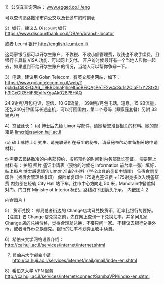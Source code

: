 1）公交车查询网站： 
 www.egged.co.il/eng

可以查询耶路撒冷市内公交以及长途车的时刻表

2）银行，建议去 Discount 银行
https://www.discountbank.co.il/DB/en/branch-locator

或者 Leumi 银行
http://english.leumi.co.il/

这两家银行都可以开学生账户，不收税、不收小额管理费，取钱也不收手续费，且银行卡具有 VISA 功能，可以网上支付。
开户的时候最好有一个当地人和你一起去，如果遇到不给开学生账户的情况，当地人可以帮你争辩一下。

3）电话，建议用 Golan Telecom，有英文服务网站，如下：
https://www.golantelecom.co.il/web/?gclid=Cj0KEQiA6_TBBRDInaPjhcelt5oBEiQApPeTF2w4o8u1s2ClqF1xY2StxXlh3ICxGIX5HiF8EylfvXgaAk028P8HAQ

24.9谢克/月包电话，短信，10 GB流量，
39谢克/月包电话，短息，15 GB流量，还包240分钟国际长途座机，可以打回国内，第二个号码（即家庭套餐）另附 33谢克/月

4）签证延长：
(a) 博士后先给 Limor 写邮件，请她帮您准备相关的材料。她的邮箱是 limorl@savion.huji.ac.il

(b) 硕士或博士研究生，请先联系所在系里的秘书，请系秘书帮助准备相关的申请材料。
 
你需要去耶路撒冷的内务部预约，按照预约的时间到内务部延长签证。
需要带上材料有：
护照
照片
签证申请表（预约的时候在 information 前台拿一张）填好，贴上照片
博士后邀请信
Limor 准备的材料（学校出具的签证申请函）
住宿合同复印件（找宿舍管理处复印）
保险单复印件
175谢克签证费 + 175谢克多次入境签证费
内务部在轻轨 City Hall 站下车，往市中心方向走 50 米，Mandrain中餐馆斜对门。门口有 Ministry of Interior 标识。路线如下图箭头所示。
内嵌图片 2

内嵌图片 1

5） 货币兑换：
邮局或者街边的 Change店均可兑换货币，汇率比银行的要好。【注意】去 Change 店兑换之前，先在网上查询一下兑换汇率，并多问几家 Change 店的兑换价格，觉得合理就兑换，不要只问一家。
不建议去银行兑换外币，或者用外币兑换谢克。银行的汇率不划算且收手续费。


6）希伯来大学网络设置介绍：
http://ca.huji.ac.il/services/internet/internet.shtml

7) 希伯来大学邮箱申请：
http://ca.huji.ac.il/services/internet/mail/gmail/index-en.shtml

8）希伯来大学 VPN 服务
http://ca.huji.ac.il/services/internet/connect/SambaVPN/index-en.shtml
